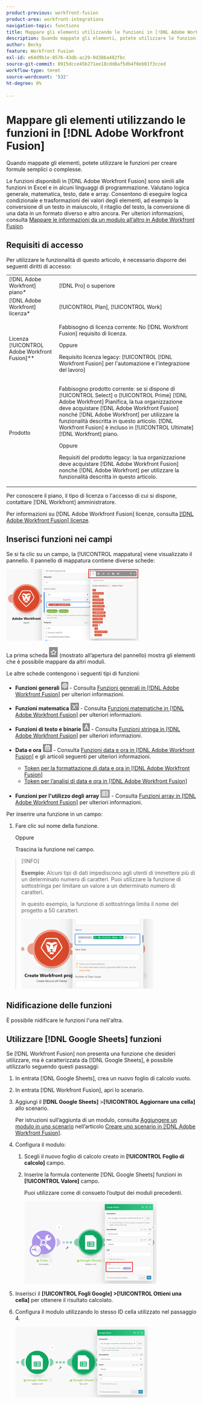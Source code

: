 ```yaml
---
product-previous: workfront-fusion
product-area: workfront-integrations
navigation-topic: functions
title: Mappare gli elementi utilizzando le funzioni in [!DNL Adobe Workfront Fusion]
description: Quando mappate gli elementi, potete utilizzare le funzioni per creare formule semplici o complesse.
author: Becky
feature: Workfront Fusion
exl-id: e64d9b1e-8576-43db-ac29-0d386a482fbc
source-git-commit: 0915dcce45b271ee18cdd8af5db4f0eb01f3cced
workflow-type: tm+mt
source-wordcount: '532'
ht-degree: 0%

---
```


# Mappare gli elementi utilizzando le funzioni in [!DNL Adobe Workfront Fusion]

Quando mappate gli elementi, potete utilizzare le funzioni per creare formule semplici o complesse.

Le funzioni disponibili in [!DNL Adobe Workfront Fusion] sono simili alle funzioni in Excel e in alcuni linguaggi di programmazione. Valutano logica generale, matematica, testo, date e array. Consentono di eseguire logica condizionale e trasformazioni dei valori degli elementi, ad esempio la conversione di un testo in maiuscolo, il ritaglio del testo, la conversione di una data in un formato diverso e altro ancora. Per ulteriori informazioni, consulta [Mappare le informazioni da un modulo all’altro in Adobe Workfront Fusion](../../workfront-fusion/mapping/map-information-between-modules.md).

## Requisiti di accesso

Per utilizzare le funzionalità di questo articolo, è necessario disporre dei seguenti diritti di accesso:

<table style="table-layout:auto">
 <col> 
 <col> 
 <tbody> 
  <tr> 
   <td role="rowheader">[!DNL Adobe Workfront] piano*</td> 
   <td> <p>[!DNL Pro] o superiore</p> </td> 
  </tr> 
  <tr data-mc-conditions=""> 
   <td role="rowheader">[!DNL Adobe Workfront] licenza*</td> 
   <td> <p>[!UICONTROL Plan], [!UICONTROL Work]</p> </td> 
  </tr> 
  <tr> 
   <td role="rowheader">Licenza [!UICONTROL Adobe Workfront Fusion]**</td> 
   <td>
   <p>Fabbisogno di licenza corrente: No [!DNL Workfront Fusion] requisito di licenza.</p>
   <p>Oppure</p>
   <p>Requisito licenza legacy: [!UICONTROL [!DNL Workfront Fusion] per l'automazione e l'integrazione del lavoro] </p>
   </td> 
  </tr> 
  <tr> 
   <td role="rowheader">Prodotto</td> 
   <td>
   <p>Fabbisogno prodotto corrente: se si dispone di [!UICONTROL Select] o [!UICONTROL Prime] [!DNL Adobe Workfront] Pianifica, la tua organizzazione deve acquistare [!DNL Adobe Workfront Fusion] nonché [!DNL Adobe Workfront] per utilizzare la funzionalità descritta in questo articolo. [!DNL Workfront Fusion] è incluso in [!UICONTROL Ultimate] [!DNL Workfront] piano.</p>
   <p>Oppure</p>
   <p>Requisiti del prodotto legacy: la tua organizzazione deve acquistare [!DNL Adobe Workfront Fusion] nonché [!DNL Adobe Workfront] per utilizzare la funzionalità descritta in questo articolo.</p>
   </td> 
  </tr> 
 </tbody> 
</table>

Per conoscere il piano, il tipo di licenza o l&#39;accesso di cui si dispone, contattare [!DNL Workfront] amministratore.

Per informazioni su [!DNL Adobe Workfront Fusion] licenze, consulta [[!DNL Adobe Workfront Fusion] licenze](../../workfront-fusion/get-started/license-automation-vs-integration.md).

## Inserisci funzioni nei campi

Se si fa clic su un campo, la [!UICONTROL mappatura] viene visualizzato il pannello. Il pannello di mappatura contiene diverse schede:

![](assets/functions-toolbar-350x189.png)

La prima scheda ![](assets/toolbar-icon-functions-you-map-from-other-modules.png) (mostrato all’apertura del pannello) mostra gli elementi che è possibile mappare da altri moduli.

Le altre schede contengono i seguenti tipi di funzioni:

* **Funzioni generali** ![](assets/toolbar-icon-general-function.png) - Consulta [Funzioni generali in [!DNL Adobe Workfront Fusion]](../../workfront-fusion/functions/general-functions.md) per ulteriori informazioni.

* **Funzioni matematica** ![](assets/toolbar-icon-math-functions.png) - Consulta [Funzioni matematiche in [!DNL Adobe Workfront Fusion]](../../workfront-fusion/functions/math-functions.md) per ulteriori informazioni.

* **Funzioni di testo e binarie** ![](assets/toolbar-icon-text&binary-functions.png) - Consulta [Funzioni stringa in [!DNL Adobe Workfront Fusion]](../../workfront-fusion/functions/string-functions.md) per ulteriori informazioni.

* **Data e ora** ![](assets/toolbar-icon-date&time-functions.png) - Consulta [Funzioni data e ora in [!DNL Adobe Workfront Fusion]](../../workfront-fusion/functions/date-and-time-functions.md) e gli articoli seguenti per ulteriori informazioni.

   * [Token per la formattazione di data e ora in [!DNL Adobe Workfront Fusion]](../../workfront-fusion/functions/tokens-for-date-and-time-formatting.md)
   * [Token per l’analisi di data e ora in [!DNL Adobe Workfront Fusion]](../../workfront-fusion/functions/tokens-for-date-and-time-parsing.md)

* **Funzioni per l&#39;utilizzo degli array** ![](assets/toolbar-icon-functions-for-arrays.png) - Consulta [Funzioni array in [!DNL Adobe Workfront Fusion]](../../workfront-fusion/functions/array-functions.md) per ulteriori informazioni.

Per inserire una funzione in un campo:

1. Fare clic sul nome della funzione.

   Oppure

   Trascina la funzione nel campo.

>[!INFO]
>
>**Esempio:** Alcuni tipi di dati impediscono agli utenti di immettere più di un determinato numero di caratteri. Puoi utilizzare la funzione di sottostringa per limitare un valore a un determinato numero di caratteri.
>
>In questo esempio, la funzione di sottostringa limita il nome del progetto a 50 caratteri.
>
>![](assets/example-meet-length-restriction-350x184.png)

## Nidificazione delle funzioni

È possibile nidificare le funzioni l&#39;una nell&#39;altra.

## Utilizzare [!DNL Google Sheets] funzioni

Se [!DNL Workfront Fusion] non presenta una funzione che desideri utilizzare, ma è caratterizzata da [!DNL Google Sheets], è possibile utilizzarlo seguendo questi passaggi:

1. In entrata [!DNL Google Sheets], crea un nuovo foglio di calcolo vuoto.
1. In entrata [!DNL Workfront Fusion], apri lo scenario.
1. Aggiungi il **[!DNL Google Sheets]** >**[!UICONTROL Aggiornare una cella]** allo scenario.

   Per istruzioni sull’aggiunta di un modulo, consulta [Aggiungere un modulo in uno scenario](../../workfront-fusion/scenarios/create-a-scenario.md#add) nell’articolo [Creare uno scenario in [!DNL Adobe Workfront Fusion]](../../workfront-fusion/scenarios/create-a-scenario.md).

1. Configura il modulo:

   1. Scegli il nuovo foglio di calcolo creato in **[!UICONTROL Foglio di calcolo]** campo.
   1. Inserire la formula contenente [!DNL Google Sheets] funzioni in **[!UICONTROL Valore]** campo.

      Puoi utilizzare come di consueto l’output dei moduli precedenti.

      ![](assets/exploit-google-sheet-functions-350x218.png)

1. Inserisci il **[!UICONTROL Fogli Google] >[!UICONTROL Ottieni una cella]** per ottenere il risultato calcolato.
1. Configura il modulo utilizzando lo stesso ID cella utilizzato nel passaggio 4.

   ![](assets/exploit-google-sheet-functions-2-350x187.png)
